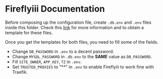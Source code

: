 # Fireflyiii Documentation

Before composing up the configuration file, create `.db.env` and `.env` files inside this folder. Check this [link](https://docs.firefly-iii.org/firefly-iii/installation/docker/) for more information and to obtain a template for these files.

Once you get the templates for both files, you need to fill some of the fields.
- Change `DB_PASSWORD` in `.env` to a decent password.
- Change `MYSQL_PASSWORD` in `.db.env` to the **SAME** value as `DB_PASSWORD`.
- Fill `SITE_OWNER`, `APP_KEY`, `TZ` in `.env`.
- Set `TRUSTED_PROXIES` to "**" in `.env` to enable Fireflyiii to work fine with Traefik.